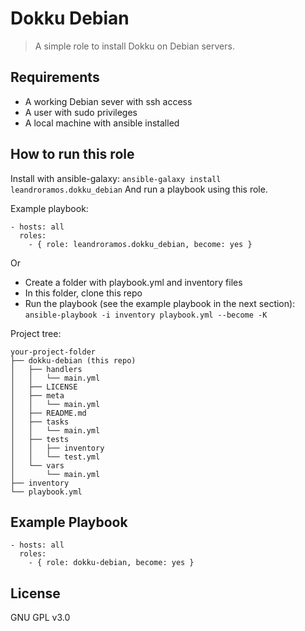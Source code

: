 Dokku Debian
===

> A simple role to install Dokku on Debian servers.

Requirements
------------

- A working Debian sever with ssh access
- A user with sudo privileges
- A local machine with ansible installed

How to run this role
------------

Install with ansible-galaxy:
`ansible-galaxy install leandroramos.dokku_debian`
And run a playbook using this role.

Example playbook:
```
- hosts: all
  roles:
    - { role: leandroramos.dokku_debian, become: yes }
```

Or


- Create a folder with playbook.yml and inventory files
- In this folder, clone this repo
- Run the playbook (see the example playbook in the next section):
`ansible-playbook -i inventory playbook.yml --become -K`

Project tree:
```
your-project-folder
├── dokku-debian (this repo)
│   ├── handlers
│   │   └── main.yml
│   ├── LICENSE
│   ├── meta
│   │   └── main.yml
│   ├── README.md
│   ├── tasks
│   │   └── main.yml
│   ├── tests
│   │   ├── inventory
│   │   └── test.yml
│   └── vars
│       └── main.yml
├── inventory
└── playbook.yml
```

Example Playbook
----------------

```
- hosts: all
  roles:
    - { role: dokku-debian, become: yes }
```

License
-------

GNU GPL v3.0
